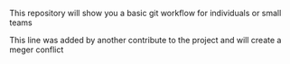 This repository will show you a basic git workflow for individuals or small teams

This line was added by another contribute to the project and will create a meger conflict
